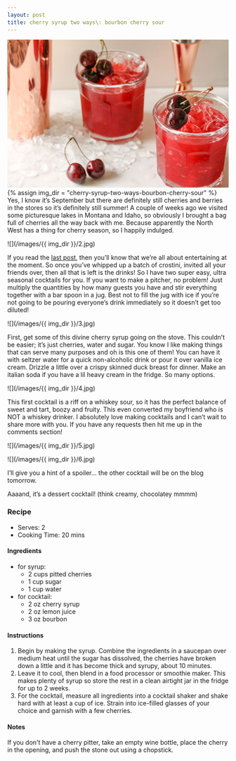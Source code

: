 ```yaml
---
layout: post
title: cherry syrup two ways\: bourbon cherry sour
---
```

![](/images/cherry-syrup-two-ways-bourbon-cherry-sour/1.jpg)
{% assign img_dir = "cherry-syrup-two-ways-bourbon-cherry-sour" %}
Yes, I know it’s September but there are definitely still cherries and berries in the stores so it’s definitely still summer! A couple of weeks ago we visited some picturesque lakes in Montana and Idaho, so obviously I brought a bag full of cherries all the way back with me. Because apparently the North West has a thing for cherry season, so I happily indulged.

![](/images/{{ img_dir }}/2.jpg)

If you read the [last post](https://queenculinaire.com/2017/09/04/creamy-roasted-salmon-crostini/), then you’ll know that we’re all about entertaining at the moment. So once you’ve whipped up a batch of crostini, invited all your friends over, then all that is left is the drinks! So I have two super easy, ultra seasonal cocktails for you. If you want to make a pitcher, no problem! Just multiply the quantities by how many guests you have and stir everything together with a bar spoon in a jug. Best not to fill the jug with ice if  you’re not going to be pouring everyone’s drink immediately so it doesn’t get too diluted!

![](/images/{{ img_dir }}/3.jpg)

First, get some of this divine cherry syrup going on the stove. This couldn’t be easier; it’s just cherries, water and sugar. You know I like making things that can serve many purposes and oh is this one of them! You can have it with seltzer water for a quick non-alcoholic drink or pour it over vanilla ice cream. Drizzle a little over a crispy skinned duck breast for dinner. Make an italian soda if you have a lil heavy cream in the fridge. So many options.

![](/images/{{ img_dir }}/4.jpg)

This first cocktail is a riff on a whiskey sour, so it has the perfect balance of sweet and tart, boozy and fruity. This even converted my boyfriend who is NOT a whiskey drinker. I absolutely love making cocktails and I can’t wait to share more with you. If you have any requests then hit me up in the comments section!

![](/images/{{ img_dir }}/5.jpg)

![](/images/{{ img_dir }}/6.jpg)

I’ll give you a hint of a spoiler… the other cocktail will be on the blog tomorrow.

Aaaand, it’s a dessert cocktail! (think creamy, chocolatey mmmm)

### Recipe
+ Serves: 2
+ Cooking Time: 20 mins
#### Ingredients
+ for syrup:
  + 2 cups pitted cherries
  + 1 cup sugar
  + 1 cup water
+ for cocktail:
  + 2 oz cherry syrup
  + 2 oz lemon juice
  + 3 oz bourbon

#### Instructions
1. Begin by making the syrup. Combine the ingredients in a saucepan over medium heat until the sugar has dissolved, the cherries have broken down a little and it has become thick and syrupy, about 10 minutes.
1. Leave it to cool, then blend in a food processor or smoothie maker. This makes plenty of syrup so store the rest in a clean airtight jar in the fridge for up to 2 weeks.
1. For the cocktail, measure all ingredients into a cocktail shaker and shake hard with at least a cup of ice. Strain into ice-filled glasses of your choice and garnish with a few cherries.

#### Notes
If you don't have a cherry pitter, take an empty wine bottle, place the cherry in the opening, and push the stone out using a chopstick.
